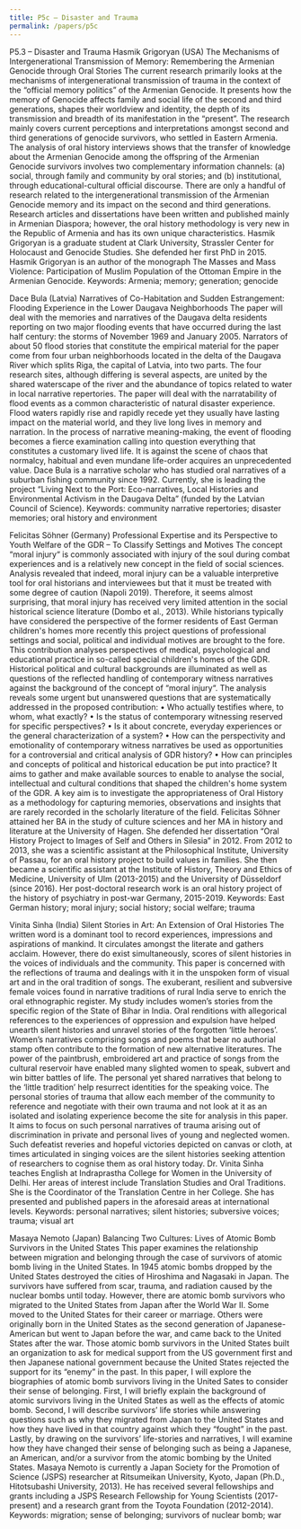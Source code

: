 ```yaml
---
title: P5c – Disaster and Trauma
permalink: /papers/p5c
---
```

P5.3 – Disaster and Trauma
Hasmik Grigoryan (USA) The Mechanisms of Intergenerational Transmission of Memory: Remembering the Armenian Genocide through Oral Stories
The current research primarily looks at the mechanisms of intergenerational transmission of trauma in the context of the “official memory politics” of the Armenian Genocide. It presents how the memory of Genocide affects family and social life of the second and third generations, shapes their worldview and identity, the depth of its transmission and breadth of its manifestation in the “present”. The research mainly covers current perceptions and interpretations amongst second and third generations of genocide survivors, who settled in Eastern Armenia. 
The analysis of oral history interviews shows that the transfer of knowledge about the Armenian Genocide among the offspring of the Armenian Genocide survivors involves two complementary information channels: (a) social, through family and community by oral stories; and (b) institutional, through educational-cultural official discourse. 
There are only a handful of research related to the intergenerational transmission of the Armenian Genocide memory and its impact on the second and third generations. Research articles and dissertations have been written and published mainly in Armenian Diaspora; however, the oral history methodology is very new in the Republic of Armenia and has its own unique characteristics.
Hasmik Grigoryan is a graduate student at Clark University, Strassler Center for Holocaust and Genocide Studies. She defended her first PhD in 2015. Hasmik Grigoryan is an author of the monograph The Masses and Mass Violence: Participation of Muslim Population of the Ottoman Empire in the Armenian Genocide.
Keywords: Armenia; memory; generation; genocide

Dace Bula (Latvia) Narratives of Co-Habitation and Sudden Estrangement: Flooding Experience in the Lower Daugava Neighborhoods
The paper will deal with the memories and narratives of the Daugava delta residents reporting on two major flooding events that have occurred during the last half century: the storms of November 1969 and January 2005. Narrators of about 50 flood stories that constitute the empirical material for the paper come from four urban neighborhoods located in the delta of the Daugava River which splits Riga, the capital of Latvia, into two parts. The four research sites, although differing is several aspects, are united by the shared waterscape of the river and the abundance of topics related to water in local narrative repertories. The paper will deal with the narratability of flood events as a common characteristic of natural disaster experience. Flood waters rapidly rise and rapidly recede yet they usually have lasting impact on the material world, and they live long lives in memory and narration. In the process of narrative meaning-making, the event of flooding becomes a fierce examination calling into question everything that constitutes a customary lived life. It is against the scene of chaos that normalcy, habitual and even mundane life-order acquires an unprecedented value.
Dace Bula is a narrative scholar who has studied oral narratives of a suburban fishing community since 1992. Currently, she is leading the project “Living Next to the Port: Eco-narratives, Local Histories and Environmental Activism in the Daugava Delta” (funded by the Latvian Council of Science).
Keywords: community narrative repertories; disaster memories; oral history and environment

Felicitas Söhner (Germany) Professional Expertise and its Perspective to Youth Welfare of the GDR – To Classify Settings and Motives
The concept “moral injury“ is commonly associated with injury of the soul during combat experiences and is a relatively new concept in the field of social sciences. Analysis revealed that indeed, moral injury can be a valuable interpretive tool for oral historians and interviewees but that it must be treated with some degree of caution (Napoli 2019). Therefore, it seems almost surprising, that moral injury has received very limited attention in the social historical science literature (Dombo et al., 2013).
While historians typically have considered the perspective of the former residents of East German children's homes more recently this project questions of professional settings and social, political and individual motives are brought to the fore. This contribution analyses perspectives of medical, psychological and educational practice in so-called special children's homes of the GDR. Historical political and cultural backgrounds are illuminated as well as questions of the reflected handling of contemporary witness narratives against the background of the concept of “moral injury“. 
The analysis reveals some urgent but unanswered questions that are systematically addressed in the proposed contribution:
•	Who actually testifies where, to whom, what exactly?
•	Is the status of contemporary witnessing reserved for specific perspectives?
•	Is it about concrete, everyday experiences or the general characterization of a system?
•	How can the perspectivity and emotionality of contemporary witness narratives be used as opportunities for a controversial and critical analysis of GDR history?
•	How can principles and concepts of political and historical education be put into practice?
It aims to gather and make available sources to enable to analyse the social, intellectual and cultural conditions that shaped the children's home system of the GDR. A key aim is to investigate the appropriateness of Oral History as a methodology for capturing memories, observations and insights that are rarely recorded in the scholarly literature of the field.
Felicitas Söhner attained her BA in the study of culture sciences and her MA in history and literature at the University of Hagen. She defended her dissertation “Oral History Project to Images of Self and Others in Silesia” in 2012. From 2012 to 2013, she was a scientific assistant at the Philosophical Institute, University of Passau, for an oral history project to build values in families. She then became a scientific assistant at the Institute of History, Theory and Ethics of Medicine, University of Ulm (2013-2015) and the University of Düsseldorf (since 2016). Her post-doctoral research work is an oral history project of the history of psychiatry in post-war Germany, 2015-2019. 
Keywords: East German history; moral injury; social history; social welfare; trauma

Vinita Sinha (India) Silent Stories in Art: An Extension of Oral Histories
The written word is a dominant tool to record experiences, impressions and aspirations of mankind. It circulates amongst the literate and gathers acclaim. However, there do exist simultaneously, scores of silent histories in the voices of individuals and the community.
This paper is concerned with the reflections of trauma and dealings with it in the unspoken form of visual art and in the oral tradition of songs. The exuberant, resilient and subversive female voices found in narrative traditions of rural India serve to enrich the oral ethnographic register. My study includes women’s stories from the specific region of the State of Bihar in India. 
Oral renditions with allegorical references to the experiences of oppression and expulsion have helped unearth silent histories and unravel stories of the forgotten ‘little heroes’. Women’s narratives comprising songs and poems that bear no authorial stamp often contribute to the formation of new alternative literatures. The power of the paintbrush, embroidered art and practice of songs from the cultural reservoir have enabled many slighted women to speak, subvert and win bitter battles of life.
The personal yet shared narratives that belong to the ‘little tradition’ help resurrect identities for the speaking voice. The personal stories of trauma that allow each member of the community to reference and negotiate with their own trauma and not look at it as an isolated and isolating experience become the site for analysis in this paper. It aims to focus on such personal narratives of trauma arising out of discrimination in private and personal lives of young and neglected women.
Such defeatist reveries and hopeful victories depicted on canvas or cloth, at times articulated in singing voices are the silent histories seeking attention of researchers to cognise them as oral history today.
Dr. Vinita Sinha teaches English at Indraprastha College for Women in the University of Delhi. Her areas of interest include Translation Studies and Oral Traditions. She is the Coordinator of the Translation Centre in her College. She has presented and published papers in the aforesaid areas at international levels.
Keywords: personal narratives; silent histories; subversive voices; trauma; visual art

Masaya Nemoto (Japan) Balancing Two Cultures: Lives of Atomic Bomb Survivors in the United States
This paper examines the relationship between migration and belonging through the case of survivors of atomic bomb living in the United States. In 1945 atomic bombs dropped by the United States destroyed the cities of Hiroshima and Nagasaki in Japan. The survivors have suffered from scar, trauma, and radiation caused by the nuclear bombs until today. However, there are atomic bomb survivors who migrated to the United States from Japan after the World War II. Some moved to the United States for their career or marriage. Others were originally born in the United States as the second generation of Japanese-American but went to Japan before the war, and came back to the United States after the war. Those atomic bomb survivors in the United States built an organization to ask for medical support from the US government first and then Japanese national government because the United States rejected the support for its “enemy” in the past. 
In this paper, I will explore the biographies of atomic bomb survivors living in the United Sates to consider their sense of belonging. First, I will briefly explain the background of atomic survivors living in the United States as well as the effects of atomic bomb. Second, I will describe survivors’ life stories while answering questions such as why they migrated from Japan to the United States and how they have lived in that country against which they “fought” in the past. Lastly, by drawing on the survivors’ life-stories and narratives, I will examine how they have changed their sense of belonging such as being a Japanese, an American, and/or a survivor from the atomic bombing by the United States.
Masaya Nemoto is currently a Japan Society for the Promotion of Science (JSPS) researcher at Ritsumeikan University, Kyoto, Japan (Ph.D., Hitotsubashi University, 2013). He has received several fellowships and grants including a JSPS Research Fellowship for Young Scientists (2017-present) and a research grant from the Toyota Foundation (2012-2014). 
Keywords: migration; sense of belonging; survivors of nuclear bomb; war
